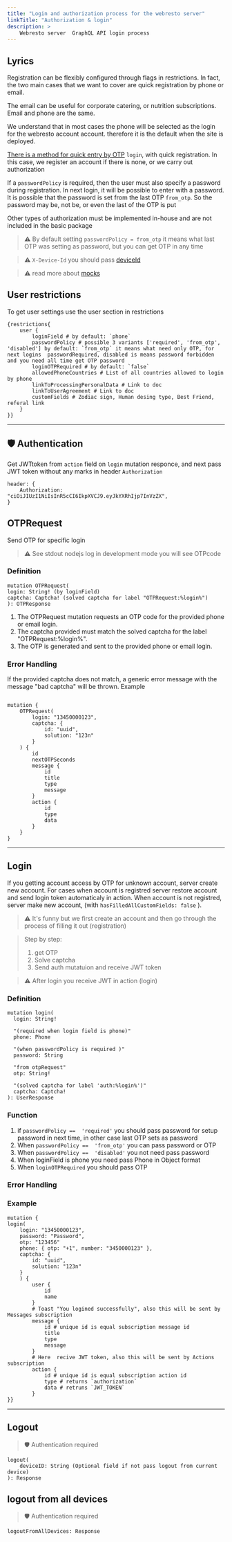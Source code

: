 ```yaml
---
title: "Login and authorization process for the webresto server"
linkTitle: "Authorization & login"
description: >
    Webresto server  GraphQL API login process
---
```


## Lyrics

Registration can be flexibly configured through flags in restrictions. In fact, the two main cases that we want to cover are quick registration by phone or email.

The email can be useful for corporate catering, or nutrition subscriptions. Email and phone are the same.

We understand that in most cases the phone will be selected as the login for the webresto account account. therefore it is the default when the site is deployed.

[There is a method for quick entry by OTP](#login) `login`, with quick registration. In this case, we register an account if there is none, or we carry out authorization

If a `passwordPolicy` is required, then the user must also specify a password during registration. In next login, it will be possible to enter with a password. It is possible that the password is set from the last OTP `from_otp`. So the password may be, not be, or even the last of the OTP is put

Other types of authorization must be implemented in-house and are not included in the basic package


> ⚠️ By default setting `passwordPolicy = from_otp` it means what last OTP was setting as password, but you can get OTP in any time

> ⚠️ `X-Device-Id` you should pass  [deviceId](./device-id.md)

> ⚠️ read more about [mocks](./mocks.md) 



## User restrictions

To get user settings use the user section in restrictions

```gql
{restrictions{
    user {
        loginField # by default: `phone`
        passwordPolicy # possible 3 variants ['required', 'from_otp', 'disabled'] by default: `from_otp` it means what need only OTP, for next logins  passwordRequired, disabled is means password forbidden and you need all time get OTP password
        loginOTPRequired # by default: `false`
        allowedPhoneCountries # List of all countries allowed to login by phone
        linkToProcessingPersonalData # Link to doc
        linkToUserAgreement # Link to doc
        customFields # Zodiac sign, Human desing type, Best Friend, referal link 
    }
}}

```

---

## 🛡 Authentication

Get JWTtoken from `action` field on `login` mutation responce, and next pass JWT token without any marks in header `Authorization` 
```
header: {
    Authorization: "ciOiJIUzI1NiIsInR5cCI6IkpXVCJ9.eyJkYXRhIjp7InVzZX",
}
```


## OTPRequest
Send OTP for specific login

>  ⚠️ See stdout nodejs log in development mode you will see OTPcode

### Definition

```gql
mutation OTPRequest(
login: String! (by loginField)
captcha: Captcha! (solved captcha for label "OTPRequest:%login%")
): OTPResponse
```

1. The OTPRequest mutation requests an OTP code for the provided phone or email login.
2. The captcha provided must match the solved captcha for the label "OTPRequest:%login%".
3. The OTP is generated and sent to the provided phone or email login.

 ### Error Handling

If the provided captcha does not match, a generic error message with the message "bad captcha" will be thrown.
Example

```gql

mutation {
    OTPRequest(
        login: "13450000123",
        captcha: {
            id: "uuid",
            solution: "123n"
        }
    ) {
        id
        nextOTPSeconds
        message {
            id
            title
            type
            message
        }
        action {
            id
            type
            data
        }
    }
}
```


---

## Login

If you getting account access by OTP for unknown account, server create new account. For cases when account is registred 
server restore account and send login token automaticaly in action. When account is not registred, server make new account, (with `hasFilledAllCustomFields: false` ).  

> ⚠️ It's funny but we first create an account and then go through the process of filling it out (registration)

>Step by step:
>1. get OTP
>2. Solve captcha
>3. Send auth mutatuion and receive JWT token

> ⚠️ After login you receive JWT in action (login)

### Definition

```gql
mutation login(
  login: String!

  "(required when login field is phone)"
  phone: Phone 
  
  "(when passwordPolicy is required )"
  password: String
  
  "from otpRequest"
  otp: String! 
  
  "(solved captcha for label 'auth:%login%')"
  captcha: Captcha! 
): UserResponse
```

### Function

1. if  `passwordPolicy ==  'required'` you should pass password for setup password in next time, in other case last OTP sets as password
2. When `passwordPolicy ==  'from_otp'` you can pass password or OTP
3. When `passwordPolicy ==  'disabled'` you not need pass password
4. When loginField is phone you need pass Phone in Object format
5. When `loginOTPRequired` you should pass OTP

### Error Handling


### Example

```gql
mutation {
login(
    login: "13450000123", 
    password: "Password",
    otp: "123456"
    phone: { otp: "+1", number: "3450000123" }, 
    captcha: {
        id: "uuid",
        solution: "123n"
    }
    ) {
        user {
            id
            name
        }
        # Toast "You logined successfully", also this will be sent by Messages subscription
        message {
            id # unique id is equal subscription message id
            title
            type
            message
        }
        # Here  recive JWT token, also this will be sent by Actions subscription
        action {
            id # unique id is equal subscription action id
            type # returns `authorization`
            data # retruns `JWT_TOKEN`
        }
}}
```

---

## Logout

> 🛡 Authentication required 
>
```gql
logout(
    deviceID: String (Optional field if not pass logout from current device) 
): Response
```
      


## logout from all devices

> 🛡 Authentication required

```gql
logoutFromAllDevices: Response
```

